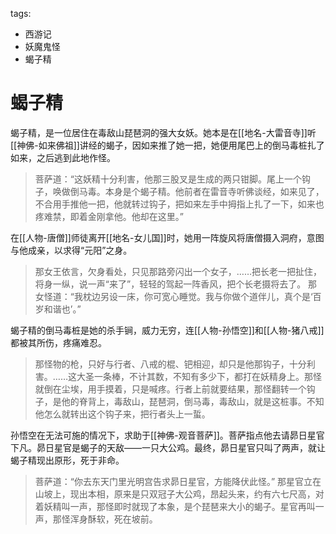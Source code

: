 tags:
  - 西游记
  - 妖魔鬼怪
  - 蝎子精

# 蝎子精

蝎子精，是一位居住在毒敌山琵琶洞的强大女妖。她本是在[[地名-大雷音寺]]听[[神佛-如来佛祖]]讲经的蝎子，因如来推了她一把，她便用尾巴上的倒马毒桩扎了如来，之后逃到此地作怪。

> 菩萨道：“这妖精十分利害，他那三股叉是生成的两只钳脚。尾上一个钩子，唤做倒马毒。本身是个蝎子精。他前者在雷音寺听佛谈经，如来见了，不合用手推他一把，他就转过钩子，把如来左手中拇指上扎了一下，如来也疼难禁，即着金刚拿他。他却在这里。”

在[[人物-唐僧]]师徒离开[[地名-女儿国]]时，她用一阵旋风将唐僧摄入洞府，意图与他成亲，以求得“元阳”之身。

> 那女王依言，欠身看处，只见那路旁闪出一个女子，……把长老一把扯住，将身一纵，说一声“来了”，轻轻的驾起一阵香风，把个长老摄将去了。
> 那女怪道：“我枕边另设一床，你可宽心睡觉。我与你做个道伴儿，真个是‘百岁和谐也’。”

蝎子精的倒马毒桩是她的杀手锏，威力无穷，连[[人物-孙悟空]]和[[人物-猪八戒]]都被其所伤，疼痛难忍。

> 那怪物的枪，只好与行者、八戒的棍、钯相迎，却只是他那钩子，十分利害。……这大圣一条棒，不计其数，不知有多少下，都打在妖精身上。那怪就倒在尘埃，用手摸着，只是喊疼。行者上前就要结果，那怪翻转一个钩子，是他的脊背上，毒敌山，琵琶洞，倒马毒，毒敌山，就是这桩事。不知他怎么就转出这个钩子来，把行者头上一蜇。

孙悟空在无法可施的情况下，求助于[[神佛-观音菩萨]]。菩萨指点他去请昴日星官下凡。昴日星官是蝎子的天敌——一只大公鸡。最终，昴日星官只叫了两声，就让蝎子精现出原形，死于非命。

> 菩萨道：“你去东天门里光明宫告求昴日星官，方能降伏此怪。”
> 那星官立在山坡上，现出本相，原来是只双冠子大公鸡，昂起头来，约有六七尺高，对着妖精叫一声，那怪即时就现了本象，是个琵琶来大小的蝎子。星官再叫一声，那怪浑身酥软，死在坡前。
